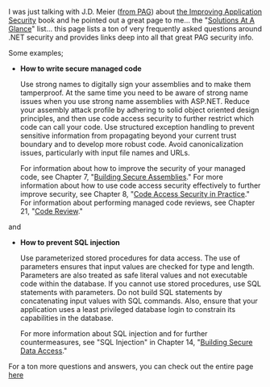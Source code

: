 I was just talking with J.D. Meier ([from PAG](http://www.microsoft.com/practices)) about [the Improving Application Security](http://msdn.microsoft.com/library/en-us/dnnetsec/html/ThreatCounter.asp) book and he pointed out a great page to me... the "[Solutions At A Glance](http://msdn.microsoft.com/library/en-us/dnnetsec/html/THCMGlance.asp)" list... this page lists a ton of very frequently asked questions around .NET security and provides links deep into all that great PAG security info.

Some examples;

  * **How to write secure managed code**

    Use strong names to digitally sign your assemblies and to make them tamperproof. At the same time you need to be aware of strong name issues when you use strong name assemblies with ASP.NET. Reduce your assembly attack profile by adhering to solid object oriented design principles, and then use code access security to further restrict which code can call your code. Use structured exception handling to prevent sensitive information from propagating beyond your current trust boundary and to develop more robust code. Avoid canonicalization issues, particularly with input file names and URLs.

    For information about how to improve the security of your managed code, see Chapter 7, "[Building Secure Assemblies](http://msdn.microsoft.com/library/en-us/dnnetsec/html/THCMCh07.asp)." For more information about how to use code access security effectively to further improve security, see Chapter 8, "[Code Access Security in Practice](http://msdn.microsoft.com/library/en-us/dnnetsec/html/THCMCh08.asp)." For information about performing managed code reviews, see Chapter 21, "[Code Review](http://msdn.microsoft.com/library/en-us/dnnetsec/html/THCMCh21.asp)."

and

  * **How to prevent SQL injection**

    Use parameterized stored procedures for data access. The use of parameters ensures that input values are checked for type and length. Parameters are also treated as safe literal values and not executable code within the database. If you cannot use stored procedures, use SQL statements with parameters. Do not build SQL statements by concatenating input values with SQL commands. Also, ensure that your application uses a least privileged database login to constrain its capabilities in the database.

    For more information about SQL injection and for further countermeasures, see "SQL Injection" in Chapter 14, "[Building Secure Data Access](http://msdn.microsoft.com/library/en-us/dnnetsec/html/THCMCh14.asp)."

For a ton more questions and answers, you can check out the entire page [here](http://msdn.microsoft.com/library/en-us/dnnetsec/html/THCMGlance.asp)